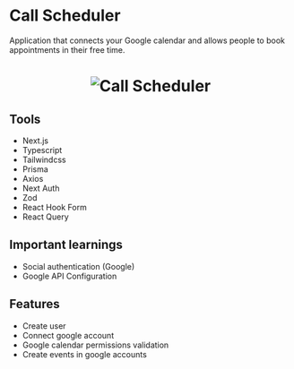 # Call Scheduler

Application that connects your Google calendar and allows people to book appointments in their free time.

<h1 align="center">
  <img alt="Call Scheduler" src=".github/screen.png" />
</h1>

## Tools
- Next.js
- Typescript
- Tailwindcss
- Prisma
- Axios
- Next Auth
- Zod
- React Hook Form
- React Query

## Important learnings
- Social authentication (Google)
- Google API Configuration

## Features
- Create user
- Connect google account
- Google calendar permissions validation
- Create events in google accounts
  
  
